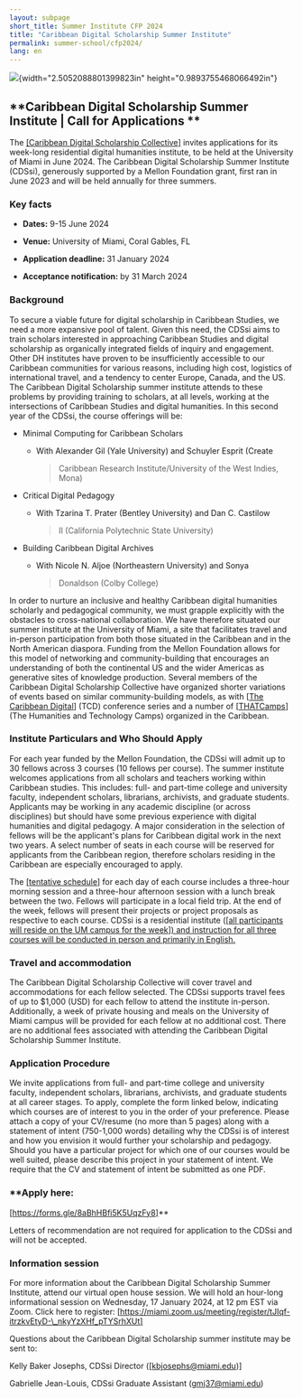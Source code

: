 ```yaml
---
layout: subpage
short_title: Summer Institute CFP 2024
title: "Caribbean Digital Scholarship Summer Institute"
permalink: summer-school/cfp2024/
lang: en
---
```


![](media/image1.png){width="2.5052088801399823in"
height="0.9893755468066492in"}

## **Caribbean Digital Scholarship Summer Institute | Call for Applications **

The [[<ins>Caribbean Digital Scholarship Collective<ins>]](https://cdscollective.org/) invites
applications for its week-long residential digital humanities institute,
to be held at the University of Miami in June 2024. The Caribbean
Digital Scholarship Summer Institute (CDSsi), generously supported by a
Mellon Foundation grant, first ran in June 2023 and will be held
annually for three summers.


### **Key facts**

-   **Dates:** 9-15 June 2024

-   **Venue:** University of Miami, Coral Gables, FL

-   **Application deadline:** 31 January 2024

-   **Acceptance notification:** by 31 March 2024

### **Background**

To secure a viable future for digital scholarship in Caribbean Studies,
we need a more expansive pool of talent. Given this need, the CDSsi aims
to train scholars interested in approaching Caribbean Studies and
digital scholarship as organically integrated fields of inquiry and
engagement. Other DH institutes have proven to be insufficiently
accessible to our Caribbean communities for various reasons, including
high cost, logistics of international travel, and a tendency to center
Europe, Canada, and the US. The Caribbean Digital Scholarship summer
institute attends to these problems by providing training to scholars,
at all levels, working at the intersections of Caribbean Studies and
digital humanities. In this second year of the CDSsi, the course
offerings will be:

-   Minimal Computing for Caribbean Scholars

    -   With Alexander Gil (Yale University) and Schuyler Esprit (Create
        > Caribbean Research Institute/University of the West Indies,
        > Mona)

-   Critical Digital Pedagogy

    -   With Tzarina T. Prater (Bentley University) and Dan C. Castilow
        > II (California Polytechnic State University)

-   Building Caribbean Digital Archives

    -   With Nicole N. Aljoe (Northeastern University) and Sonya
        > Donaldson (Colby College)

In order to nurture an inclusive and healthy Caribbean digital
humanities scholarly and pedagogical community, we must grapple
explicitly with the obstacles to cross-national collaboration. We have
therefore situated our summer institute at the University of Miami, a
site that facilitates travel and in-person participation from both those
situated in the Caribbean and in the North American diaspora. Funding
from the Mellon Foundation allows for this model of networking and
community-building that encourages an understanding of both the
continental US and the wider Americas as generative sites of knowledge
production. Several members of the Caribbean Digital Scholarship
Collective have organized shorter variations of events based on similar
community-building models, as with [[<ins>The Caribbean
Digital<ins>]](http://caribbeandigitalnyc.net/) (TCD) conference
series and a number of [[<ins>THATCamps<ins>]](https://thatcamp.org/)
(The Humanities and Technology Camps) organized in the Caribbean.

### **Institute Particulars and Who Should Apply**

For each year funded by the Mellon Foundation, the CDSsi will admit up
to 30 fellows across 3 courses (10 fellows per course). The summer
institute welcomes applications from all scholars and teachers working
within Caribbean studies. This includes: full- and part-time college and
university faculty, independent scholars, librarians, archivists, and
graduate students. Applicants may be working in any academic discipline
(or across disciplines) but should have some previous experience with
digital humanities and digital pedagogy. A major consideration in the
selection of fellows will be the applicant's plans for Caribbean
digital work in the next two years. A select number of seats in each
course will be reserved for applicants from the Caribbean region,
therefore scholars residing in the Caribbean are especially encouraged
to apply.

The [[<ins>tentative schedule<ins>]](https://docs.google.com/spreadsheets/d/1D0HKMh6BkElAwR728I6tc43_F24fWdXORM8mYgVM_8s/edit?usp=sharing)
for each day of each course includes a three-hour morning session and a
three-hour afternoon session with a lunch break between the two. Fellows
will participate in a local field trip. At the end of the week, fellows
will present their projects or project proposals as respective to each
course. CDSsi is a residential institute ([<ins>all participants will reside
on the UM campus for the week<ins>]) and instruction for all
three courses will be conducted in person and primarily in English.

### **Travel and accommodation**

The Caribbean Digital Scholarship Collective will cover travel and
accommodations for each fellow selected. The CDSsi supports travel fees
of up to \$1,000 (USD) for each fellow to attend the institute
in-person. Additionally, a week of private housing and meals on the
University of Miami campus will be provided for each fellow at no
additional cost. There are no additional fees associated with attending
the Caribbean Digital Scholarship Summer Institute.

### **Application Procedure**

We invite applications from full- and part-time college and university
faculty, independent scholars, librarians, archivists, and graduate
students at all career stages. To apply, complete the form linked below,
indicating which courses are of interest to you in the order of your
preference. Please attach a copy of your CV/resume (no more than 5
pages) along with a statement of intent (750-1,000 words) detailing why
the CDSsi is of interest and how you envision it would further your
scholarship and pedagogy. Should you have a particular project for which
one of our courses would be well suited, please describe this project in
your statement of intent. We require that the CV and statement of intent
be submitted as one PDF.

### **Apply here:
[[<ins>https://forms.gle/8aBhHBfi5K5UqzFy8<ins>]](https://forms.gle/8aBhHBfi5K5UqzFy8)**

Letters of recommendation are not required for application to the CDSsi
and will not be accepted.

### **Information session**

For more information about the Caribbean Digital Scholarship Summer
Institute, attend our virtual open house session. We will hold an
hour-long informational session on Wednesday, 17 January 2024, at 12 pm
EST via Zoom. Click here to register:
[[<ins>https://miami.zoom.us/meeting/register/tJIqf-itrzkvEtyD-\_nkyYzXHf_pTYSrhXUt<ins>]](https://miami.zoom.us/meeting/register/tJIqf-itrzkvEtyD-_nkyYzXHf_pTYSrhXUt)

Questions about the Caribbean Digital Scholarship summer institute may
be sent to:

Kelly Baker Josephs, CDSsi Director ([kbjosephs@miami.edu)]<mark> 

Gabrielle Jean-Louis, CDSsi Graduate Assistant (gmj37@miami.edu)
